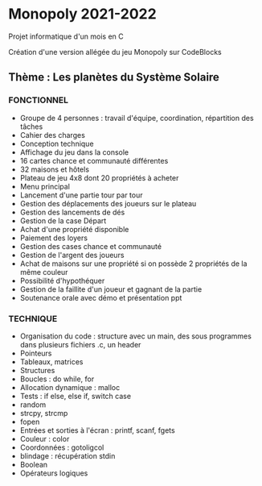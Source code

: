 # Monopoly 2021-2022

Projet informatique d'un mois en C

Création d'une version allégée du jeu Monopoly sur CodeBlocks

## Thème : Les planètes du Système Solaire

### FONCTIONNEL

- Groupe de 4 personnes : travail d'équipe, coordination, répartition des tâches
- Cahier des charges
- Conception technique
- Affichage du jeu dans la console
- 16 cartes chance et communauté différentes
- 32 maisons et hôtels
- Plateau de jeu 4x8 dont 20 propriétés à acheter 
- Menu principal
- Lancement d'une partie tour par tour
- Gestion des déplacements des joueurs sur le plateau
- Gestion des lancements de dés
- Gestion de la case Départ
- Achat d'une propriété disponible
- Paiement des loyers
- Gestion des cases chance et communauté
- Gestion de l'argent des joueurs
- Achat de maisons sur une propriété si on possède 2 propriétés de la même couleur
- Possibilité d'hypothéquer
- Gestion de la faillite d'un joueur et gagnant de la partie
- Soutenance orale avec démo et présentation ppt

### TECHNIQUE

- Organisation du code : structure avec un main, des sous programmes dans plusieurs fichiers .c, un header
- Pointeurs
- Tableaux, matrices
- Structures
- Boucles : do while, for
- Allocation dynamique : malloc
- Tests : if else, else if, switch case
- random
- strcpy, strcmp
- fopen
- Entrées et sorties à l'écran : printf, scanf, fgets
- Couleur : color
- Coordonnées : gotoligcol
- blindage : récupération stdin
- Boolean
- Opérateurs logiques
